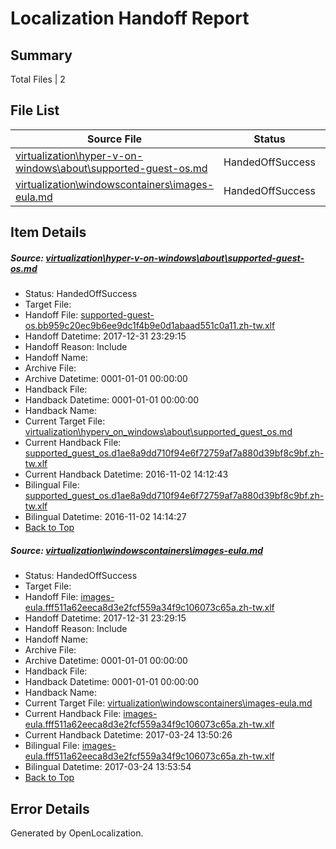 # <a name='report-top'></a> Localization Handoff Report

## Summary
 Total Files | 2

## File List
 Source File | Status | Details 
 ----------- | ------ | ------- 
 [virtualization\hyper-v-on-windows\about\supported-guest-os.md](https://github.com/Microsoft/Virtualization-Documentation-Private/blob/04d07f83b963eba0902e047210dea8a3d9165c86/virtualization/hyper-v-on-windows/about/supported-guest-os.md) | HandedOffSuccess | [Details](#0370af1bd17c61f5f968cb931e95e3ba705f0c9e113)
 [virtualization\windowscontainers\images-eula.md](https://github.com/Microsoft/Virtualization-Documentation-Private/blob/04d07f83b963eba0902e047210dea8a3d9165c86/virtualization/windowscontainers/images-eula.md) | HandedOffSuccess | [Details](#7cadc6e8ee2db9afecf6c1de81a535933a21358f340)

## Item Details
##### <a name='0370af1bd17c61f5f968cb931e95e3ba705f0c9e113'></a> Source: [virtualization\hyper-v-on-windows\about\supported-guest-os.md](https://github.com/Microsoft/Virtualization-Documentation-Private/blob/04d07f83b963eba0902e047210dea8a3d9165c86/virtualization/hyper-v-on-windows/about/supported-guest-os.md)
* Status: HandedOffSuccess
* Target File: 
* Handoff File: [supported-guest-os.bb959c20ec9b6ee9dc1f4b9e0d1abaad551c0a11.zh-tw.xlf](https://github.com/MicrosoftDocs/Virtualization-Documentation-Private.handoff/blob/23c7a987da455a9528d0cf6efb29230bba143b76/ol-handoff/MicrosoftDocs/Virtualization-Documentation-Private.zh-tw/live/supported-guest-os.bb959c20ec9b6ee9dc1f4b9e0d1abaad551c0a11.zh-tw.xlf)
* Handoff Datetime: 2017-12-31 23:29:15
* Handoff Reason: Include
* Handoff Name: 
* Archive File: 
* Archive Datetime: 0001-01-01 00:00:00
* Handback File: 
* Handback Datetime: 0001-01-01 00:00:00
* Handback Name: 
* Current Target File: [virtualization\hyperv_on_windows\about\supported_guest_os.md](https://github.com/MicrosoftDocs/Virtualization-Documentation-Private.zh-tw/blob/987b9ef247e0d4ab3113ba9e6c81801ca4d0e9df/virtualization/hyperv_on_windows/about/supported_guest_os.md)
* Current Handback File: [supported_guest_os.d1ae8a9dd710f94e6f72759af7a880d39bf8c9bf.zh-tw.xlf](https://github.com/MicrosoftDocs/Virtualization-Documentation-Private.handback/blob/9dd6d949691a9d66cf4f36c0393dcf5514ca5e7e/ol-handback/Microsoft/Virtualization-Documentation-Private.zh-tw/live/supported_guest_os.d1ae8a9dd710f94e6f72759af7a880d39bf8c9bf.zh-tw.xlf)
* Current Handback Datetime: 2016-11-02 14:12:43
* Bilingual File: [supported_guest_os.d1ae8a9dd710f94e6f72759af7a880d39bf8c9bf.zh-tw.xlf](https://github.com/MicrosoftDocs/Virtualization-Documentation-Private.handback/blob/9dd6d949691a9d66cf4f36c0393dcf5514ca5e7e/ol-handback/Microsoft/Virtualization-Documentation-Private.zh-tw/live/supported_guest_os.d1ae8a9dd710f94e6f72759af7a880d39bf8c9bf.zh-tw.xlf)
* Bilingual Datetime: 2016-11-02 14:14:27
* [Back to Top](#report-top)

##### <a name='7cadc6e8ee2db9afecf6c1de81a535933a21358f340'></a> Source: [virtualization\windowscontainers\images-eula.md](https://github.com/Microsoft/Virtualization-Documentation-Private/blob/04d07f83b963eba0902e047210dea8a3d9165c86/virtualization/windowscontainers/images-eula.md)
* Status: HandedOffSuccess
* Target File: 
* Handoff File: [images-eula.fff511a62eeca8d3e2fcf559a34f9c106073c65a.zh-tw.xlf](https://github.com/MicrosoftDocs/Virtualization-Documentation-Private.handoff/blob/23c7a987da455a9528d0cf6efb29230bba143b76/ol-handoff/MicrosoftDocs/Virtualization-Documentation-Private.zh-tw/live/images-eula.fff511a62eeca8d3e2fcf559a34f9c106073c65a.zh-tw.xlf)
* Handoff Datetime: 2017-12-31 23:29:15
* Handoff Reason: Include
* Handoff Name: 
* Archive File: 
* Archive Datetime: 0001-01-01 00:00:00
* Handback File: 
* Handback Datetime: 0001-01-01 00:00:00
* Handback Name: 
* Current Target File: [virtualization\windowscontainers\images-eula.md](https://github.com/MicrosoftDocs/Virtualization-Documentation-Private.zh-tw/blob/4052b01faa977ba2be8549e338efd7fd5dcdff5e/virtualization/windowscontainers/images-eula.md)
* Current Handback File: [images-eula.fff511a62eeca8d3e2fcf559a34f9c106073c65a.zh-tw.xlf](https://github.com/MicrosoftDocs/Virtualization-Documentation-Private.handback/blob/bdf75413293010161bea2b51f24ab78fb2664af3/ol-handback/Microsoft/Virtualization-Documentation-Private.zh-tw/live/images-eula.fff511a62eeca8d3e2fcf559a34f9c106073c65a.zh-tw.xlf)
* Current Handback Datetime: 2017-03-24 13:50:26
* Bilingual File: [images-eula.fff511a62eeca8d3e2fcf559a34f9c106073c65a.zh-tw.xlf](https://github.com/MicrosoftDocs/Virtualization-Documentation-Private.handback/blob/bdf75413293010161bea2b51f24ab78fb2664af3/ol-handback/Microsoft/Virtualization-Documentation-Private.zh-tw/live/images-eula.fff511a62eeca8d3e2fcf559a34f9c106073c65a.zh-tw.xlf)
* Bilingual Datetime: 2017-03-24 13:53:54
* [Back to Top](#report-top)


## Error Details

Generated by OpenLocalization.
